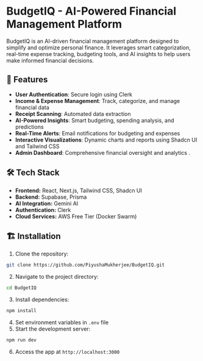 
# BudgetIQ - AI-Powered Financial Management Platform

BudgetIQ is an AI-driven financial management platform designed to simplify and optimize personal finance. It leverages smart categorization, real-time expense tracking, budgeting tools, and AI insights to help users make informed financial decisions.

## 🚀 Features
- **User Authentication**: Secure login using Clerk
- **Income & Expense Management**: Track, categorize, and manage financial data
- **Receipt Scanning**: Automated data extraction
- **AI-Powered Insights**: Smart budgeting, spending analysis, and predictions
- **Real-Time Alerts**: Email notifications for budgeting and expenses
- **Interactive Visualizations**: Dynamic charts and reports using Shadcn UI and Tailwind CSS
- **Admin Dashboard**: Comprehensive financial oversight and analytics .

## 🛠️ Tech Stack
- **Frontend:** React, Next.js, Tailwind CSS, Shadcn UI
- **Backend:** Supabase, Prisma
- **AI Integration:** Gemini AI
- **Authentication:** Clerk
- **Cloud Services:** AWS Free Tier (Docker Swarm)

## 🏗️ Installation
1. Clone the repository:
```bash
git clone https://github.com/PiyushaMukherjee/BudgetIQ.git
```
2. Navigate to the project directory:
```bash
cd BudgetIQ
```
3. Install dependencies:
```bash
npm install
```
4. Set environment variables in `.env` file
5. Start the development server:
```bash
npm run dev
```
6. Access the app at `http://localhost:3000`


